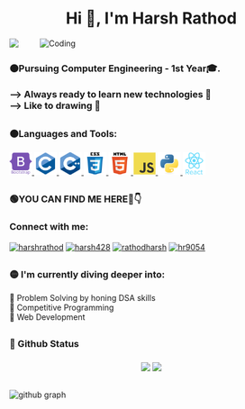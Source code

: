 
<h1 align="center">Hi 👋, I'm Harsh Rathod</h1>
<img src="https://komarev.com/ghpvc/?username=rathodharshhimmatbhai">
<img align="right" alt="Coding" width="450" src="http://octodex.github.com/images/daftpunktocat-guy.gif">


<h3 align = "left">🟠Pursuing Computer Engineering - 1st Year🎓.<br><br>
--> Always ready to learn new technologies 🌈<br> --> Like to drawing 🎨</h3>
<h2></h2>
<h3 align="left">🟠Languages and Tools:</h3>
<p align="left"> <a href="https://getbootstrap.com" target="_blank"> <img src="https://raw.githubusercontent.com/devicons/devicon/master/icons/bootstrap/bootstrap-plain-wordmark.svg" alt="bootstrap" width="40" height="40"/> </a> <a href="https://www.cprogramming.com/" target="_blank"> <img src="https://raw.githubusercontent.com/devicons/devicon/master/icons/c/c-original.svg" alt="c" width="40" height="40"/> </a> <a href="https://www.w3schools.com/cpp/" target="_blank"> <img src="https://raw.githubusercontent.com/devicons/devicon/master/icons/cplusplus/cplusplus-original.svg" alt="cplusplus" width="40" height="40"/> </a> <a href="https://www.w3schools.com/css/" target="_blank"> <img src="https://raw.githubusercontent.com/devicons/devicon/master/icons/css3/css3-original-wordmark.svg" alt="css3" width="40" height="40"/> </a> <a href="https://www.w3.org/html/" target="_blank"> <img src="https://raw.githubusercontent.com/devicons/devicon/master/icons/html5/html5-original-wordmark.svg" alt="html5" width="40" height="40"/> </a> <a href="https://developer.mozilla.org/en-US/docs/Web/JavaScript" target="_blank"> <img src="https://raw.githubusercontent.com/devicons/devicon/master/icons/javascript/javascript-original.svg" alt="javascript" width="40" height="40"/> </a> <a href="https://www.python.org" target="_blank"> <img src="https://raw.githubusercontent.com/devicons/devicon/master/icons/python/python-original.svg" alt="python" width="40" height="40"/> </a> <a href="https://reactjs.org/" target="_blank"> <img src="https://raw.githubusercontent.com/devicons/devicon/master/icons/react/react-original-wordmark.svg" alt="react" width="40" height="40"/> </a> </p>


<h2></h2>
<h3 align="left">🟢YOU CAN FIND ME HERE🤩👇</h3>

<h3 align="left">Connect with me:</h3>
<p align="left">
<a href="https://www.linkedin.com/in/harsh-rathod-9021661b9/?lipi=urn%3Ali%3Apage%3Ad_flagship3_feed%3BxdDa1Qz6SPK2XypyDkxH0g%3D%3D" target="blank"><img align="center" src="https://raw.githubusercontent.com/rahuldkjain/github-profile-readme-generator/master/src/images/icons/Social/linked-in-alt.svg" alt="harshrathod" height="30" width="40" /></a>
<a href="https://www.codechef.com/users/harsh428" target="blank"><img align="center" src="https://cdn.jsdelivr.net/npm/simple-icons@3.1.0/icons/codechef.svg" alt="harsh428" height="30" width="40" /></a>
<a href="https://www.hackerrank.com/rathodharsh" target="blank"><img align="center" src="https://raw.githubusercontent.com/rahuldkjain/github-profile-readme-generator/master/src/images/icons/Social/hackerrank.svg" alt="rathodharsh" height="30" width="40" /></a>
<a href="https://codeforces.com/profile/hr9054" target="blank"><img align="center" src="https://cdn.jsdelivr.net/npm/simple-icons@3.0.1/icons/codeforces.svg" alt="hr9054" height="30" width="40" /></a>
</p>

<h2></h2>
<h3 align="left">🟡 I'm currently diving deeper into:</h3> 
 🚀 Problem Solving by honing DSA skills<br>
 🚀 Competitive Programming<br>
 🚀 Web Development<br>

<h2></h2>
<h3 align="left"> 🔵 Github Status  <h3> 

<div align="center">
  <img width="48%" src="https://github-readme-stats.vercel.app/api?username=rathodharshhimmatbhai&theme=radical&show_icons=true"/>
  <img width="48%" src="https://github-readme-streak-stats.herokuapp.com/?user=rathodharshhimmatbhai&theme=radical&show_icons=true" />
</div>
  <h2></h2>

 ![github graph](https://activity-graph.herokuapp.com/graph?username=rathodharshhimmatbhai&theme=react-dark&hide_border=true)
<br>
